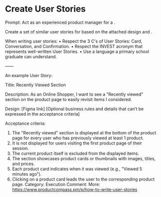# Create User Stories

Prompt: Act as an experienced product manager for a <product>.

Create a set of similar user stories for <a new feature> based on the attached design and <key assumptions>.

When writing user stories:
• Respect the 3 C's of User Stories: Card, Conversation, and Confirmation.
• Respect the INVEST acronym that represents well-written User Stories.
• Use a language a primary school graduate can understand.

——

An example User Story:

Title: Recently Viewed Section

Description: As an Online Shopper, I want to see a "Recently viewed" section on the product page to easily revisit items I considered.

Design: [Figma link]
[Optional business rules and details that can’t be expressed in the acceptance criteria]

Acceptance criteria:
1. The "Recently viewed" section is displayed at the bottom of the product page for every user who has previously viewed at least 1 product.
2. It is not displayed for users visiting the first product page of their session.
3. The current product itself is excluded from the displayed items.
4. The section showcases product cards or thumbnails with images, titles, and prices.
5. Each product card indicates when it was viewed (e.g., "Viewed 5 minutes ago").
6. Clicking on a product card leads the user to the corresponding product page.
Category: Execution
Comment: More: https://www.productcompass.pm/p/how-to-write-user-stories